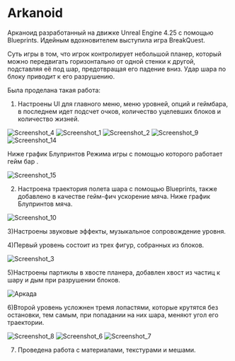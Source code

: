 # Arkanoid


Арканоид разработанный на движке Unreal Engine 4.25 c помощью Blueprints. Идейным вдохновителем выступила игра BreakQuest.

Суть игры в том, что игрок контролирует небольшой планер, который можно передвигать горизонтально от одной стенки к другой, подставляя её под шар, предотвращая его падение вниз. Удар шара по блоку приводит к его разрушению.

Была проделана такая работа:

1) Настроены UI для главного меню, меню уровней, опций и геймбара, в последнем идет подсчет очков, количество уцелевших блоков и количество жизней.

 ![Screenshot_4](https://user-images.githubusercontent.com/65093579/88804743-061cea00-d1b7-11ea-85af-0727579c0bb6.png)
 ![Screenshot_1](https://user-images.githubusercontent.com/65093579/88804787-1339d900-d1b7-11ea-84c2-078666d5f91f.png)
![Screenshot_2](https://user-images.githubusercontent.com/65093579/88804792-15039c80-d1b7-11ea-8e11-12fc4102dd0b.png)
![Screenshot_9](https://user-images.githubusercontent.com/65093579/88804799-1765f680-d1b7-11ea-9790-c6351158a504.png)
![Screenshot_14](https://user-images.githubusercontent.com/65093579/88804812-1a60e700-d1b7-11ea-942f-c2ebce5436e6.png)
 
Ниже график Блупринтов Режима игры с помощью которого работает гейм бар .
 
![Screenshot_15](https://user-images.githubusercontent.com/65093579/88804874-2fd61100-d1b7-11ea-81b9-71c9d7deb9fc.png)

2) Настроена траектория полета шара с помощью Blueprints, также добавлено в качестве гейм-фич ускорение мяча. Ниже график Блупринтов мяча.

![Screenshot_10](https://user-images.githubusercontent.com/65093579/88804946-42e8e100-d1b7-11ea-9d12-a4081fd0fe92.png)
 
3)Настроены звуковые эффекты, музыкальное сопровождение уровня.

4)Первый уровень состоит из трех фигур, собранных из блоков.

![Screenshot_3](https://user-images.githubusercontent.com/65093579/88804987-4ed4a300-d1b7-11ea-9938-910bee587829.png)
 
5)Настроены партиклы в хвосте планера, добавлен хвост из частиц к шару и дым при разрушении блоков.

![Аркада](https://user-images.githubusercontent.com/65093579/88805049-5ac06500-d1b7-11ea-8922-b285624735a8.jpg)
 
6)Второй уровень усложнен тремя лопастями, которые крутятся без остановки, тем самым, при попадании на них шара, меняют угол его траектории.
 
![Screenshot_8](https://user-images.githubusercontent.com/65093579/88805126-70ce2580-d1b7-11ea-8a1f-0a6ed6057414.png)
![Screenshot_6](https://user-images.githubusercontent.com/65093579/88805128-71ff5280-d1b7-11ea-8581-e1953a66b408.png)
![Screenshot_7](https://user-images.githubusercontent.com/65093579/88805131-71ff5280-d1b7-11ea-8b12-2c25e6225c66.png)
 
7) Проведена работа с материалами, текстурами  и мешами.
